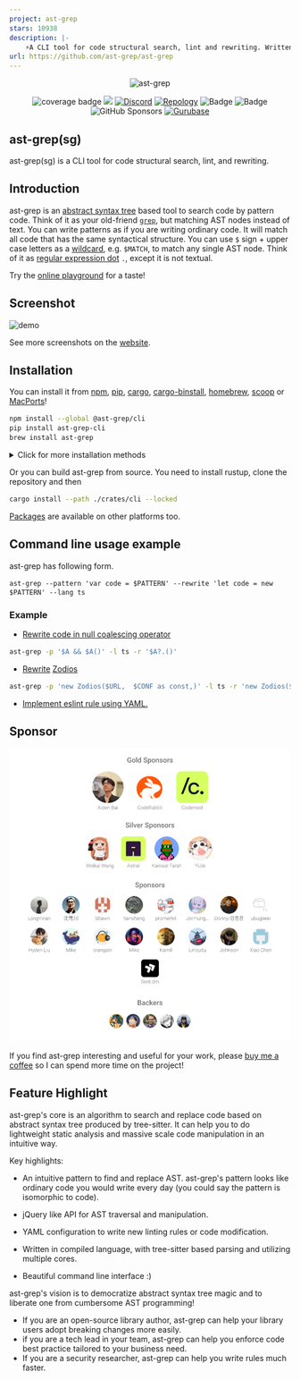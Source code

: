```yaml
---
project: ast-grep
stars: 10938
description: |-
    ⚡A CLI tool for code structural search, lint and rewriting. Written in Rust
url: https://github.com/ast-grep/ast-grep
---
```


<p align=center>
  <img src="https://ast-grep.github.io/logo.svg" alt="ast-grep"/>
</p>

<p align="center">
   <img src="https://github.com/ast-grep/ast-grep/actions/workflows/coverage.yaml/badge.svg" alt="coverage badge"/>
   <a href="https://app.codecov.io/gh/ast-grep/ast-grep"><img src="https://codecov.io/gh/ast-grep/ast-grep/branch/main/graph/badge.svg?token=37VX8H2EWV"/></a>
   <a href="https://discord.gg/4YZjf6htSQ" target="_blank"><img alt="Discord" src="https://img.shields.io/discord/1107749847722889217?label=Discord"></a>
   <a href="https://repology.org/project/ast-grep/versions" target="_blank"><img alt="Repology" src="https://repology.org/badge/tiny-repos/ast-grep.svg"></a>
   <img src="https://img.shields.io/github/stars/ast-grep/ast-grep?style=social" alt="Badge"/>
   <img src="https://img.shields.io/github/forks/ast-grep/ast-grep?style=social" alt="Badge"/>
   <img alt="GitHub Sponsors" src="https://img.shields.io/github/sponsors/HerringtonDarkholme?style=social">
   <a href="https://gurubase.io/g/ast-grep"><img alt="Gurubase" src="https://img.shields.io/badge/Gurubase-Ask%20ast--grep%20Guru-006BFF"></a>
</p>


## ast-grep(sg)

ast-grep(sg) is a CLI tool for code structural search, lint, and rewriting.

## Introduction
ast-grep is an [abstract syntax tree](https://dev.to/balapriya/abstract-syntax-tree-ast-explained-in-plain-english-1h38) based tool to search code by pattern code. Think of it as your old-friend [`grep`](https://en.wikipedia.org/wiki/Grep#:~:text=grep%20is%20a%20command%2Dline,which%20has%20the%20same%20effect.), but matching AST nodes instead of text.
You can write patterns as if you are writing ordinary code. It will match all code that has the same syntactical structure.
You can use `$` sign + upper case letters as a [wildcard](https://en.wikipedia.org/wiki/Wildcard_character), e.g. `$MATCH`, to match any single AST node. Think of it as [regular expression dot](https://regexone.com/lesson/wildcards_dot) `.`, except it is not textual.

Try the [online playground](https://ast-grep.github.io/playground.html) for a taste!

## Screenshot
![demo](https://ast-grep.github.io/image/search-replace.png)

See more screenshots on the [website](https://ast-grep.github.io/).

## Installation
You can install it from [npm](https://docs.npmjs.com/downloading-and-installing-node-js-and-npm), [pip](https://pypi.org/), [cargo](https://doc.rust-lang.org/cargo/getting-started/installation.html),  [cargo-binstall](https://github.com/cargo-bins/cargo-binstall), [homebrew](https://brew.sh/), [scoop](https://scoop.sh/) or [MacPorts](https://www.macports.org)!

```bash
npm install --global @ast-grep/cli
pip install ast-grep-cli
brew install ast-grep
```


<details>
<summary>Click for more installation methods</summary>

```bash
cargo install ast-grep --locked
cargo binstall ast-grep

# install via scoop, thank @brian6932
scoop install main/ast-grep

# install via MacPorts
sudo port install ast-grep

# try ast-grep in nix-shell
nix-shell -p ast-grep
```
</details>

Or you can build ast-grep from source. You need to install rustup, clone the repository and then
```bash
cargo install --path ./crates/cli --locked
```
[Packages](https://repology.org/project/ast-grep/versions) are available on other platforms too.


## Command line usage example

ast-grep has following form.
```
ast-grep --pattern 'var code = $PATTERN' --rewrite 'let code = new $PATTERN' --lang ts
```

### Example

* [Rewrite code in null coalescing operator](https://twitter.com/Hchan_mgn/status/1547061516993699841?s=20&t=ldDoj4U2nq-FRKQkU5GWXA)

```bash
ast-grep -p '$A && $A()' -l ts -r '$A?.()'
```

* [Rewrite](https://twitter.com/Hchan_mgn/status/1561802312846278657) [Zodios](https://github.com/ecyrbe/zodios#migrate-to-v8)
```bash
ast-grep -p 'new Zodios($URL,  $CONF as const,)' -l ts -r 'new Zodios($URL, $CONF)' -i
```

* [Implement eslint rule using YAML.](https://twitter.com/Hchan_mgn/status/1560108625460355073)


## Sponsor
![Sponsors](https://raw.githubusercontent.com/HerringtonDarkholme/sponsors/main/sponsorkit/sponsors.svg)

If you find ast-grep interesting and useful for your work, please [buy me a coffee](https://github.com/sponsors/HerringtonDarkholme)
so I can spend more time on the project!

## Feature Highlight

ast-grep's core is an algorithm to search and replace code based on abstract syntax tree produced by tree-sitter.
It can help you to do lightweight static analysis and massive scale code manipulation in an intuitive way.

Key highlights:

* An intuitive pattern to find and replace AST.
ast-grep's pattern looks like ordinary code you would write every day (you could say the pattern is isomorphic to code).

* jQuery like API for AST traversal and manipulation.

* YAML configuration to write new linting rules or code modification.

* Written in compiled language, with tree-sitter based parsing and utilizing multiple cores.

* Beautiful command line interface :)

ast-grep's vision is to democratize abstract syntax tree magic and to liberate one from cumbersome AST programming!

* If you are an open-source library author, ast-grep can help your library users adopt breaking changes more easily.
* if you are a tech lead in your team, ast-grep can help you enforce code best practice tailored to your business need.
* If you are a security researcher, ast-grep can help you write rules much faster.

